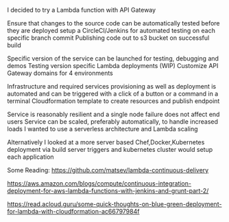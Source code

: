 I decided to try a Lambda function with API Gateway

Ensure that changes to the source code can be automatically tested before they are deployed
setup a CircleCI/Jenkins for automated testing on each specific branch commit 
Publishing code out to s3 bucket on successful build

Specific version of the service can be launched for testing, debugging and demos
Testing version specific Lambda deployments (WIP)
Customize API Gateway domains for 4 environments

Infrastructure and required services provisioning as well as deployment is automated and can be triggered with a click of a button or a command in a terminal
Cloudformation template to create resources and publish endpoint

Service is reasonably resilient and a single node failure does not affect end users
Service can be scaled, preferably automatically, to handle increased loads
I wanted to use a serverless architecture and Lambda scaling 
	

Alternatively I looked at a more server based Chef,Docker,Kubernetes deployment via build server triggers and kubernetes cluster would setup each application


Some Reading:
https://github.com/matsev/lambda-continuous-delivery

https://aws.amazon.com/blogs/compute/continuous-integration-deployment-for-aws-lambda-functions-with-jenkins-and-grunt-part-2/

https://read.acloud.guru/some-quick-thoughts-on-blue-green-deployment-for-lambda-with-cloudformation-ac66797984f
